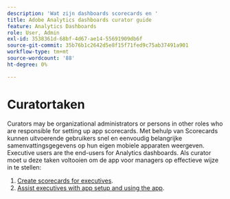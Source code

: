 ```yaml
---
description: 'Wat zijn dashboards scorecards en '
title: Adobe Analytics dashboards curator guide
feature: Analytics Dashboards
role: User, Admin
exl-id: 3538361d-68bf-4d67-ae14-55691909db6f
source-git-commit: 35b76b1c2642d5e8f15f71fed9c75ab37491a901
workflow-type: tm+mt
source-wordcount: '88'
ht-degree: 0%

---
```


# Curatortaken

Curators may be organizational administrators or persons in other roles who are responsible for setting up app scorecards. Met behulp van Scorecards kunnen uitvoerende gebruikers snel en eenvoudig belangrijke samenvattingsgegevens op hun eigen mobiele apparaten weergeven. Executive users are the end-users for Analytics dashboards. Als curator moet u deze taken voltooien om de app voor managers op effectieve wijze in te stellen:

1. [Create scorecards for executives](/help/mobile-app/create-scorecard.md).
1. [Assist executives with app setup and using the app](/help/mobile-app/set-up-execs.md).
